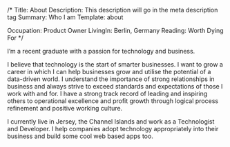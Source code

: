/*
Title: About
Description: This description will go in the meta description tag
Summary: Who I am
Template: about

Occupation: Product Owner
LivingIn: Berlin, Germany
Reading: Worth Dying For
*/

I’m a recent graduate with a passion for technology and business.

I believe that technology is the start of smarter businesses. I want to grow a career in which I can help businesses grow and utilise the potential of a data-driven world. I understand the importance of strong relationships in business and always strive to exceed standards and expectations of those I work with and for. I have a strong track record of leading and inspiring others to operational excellence and profit growth through logical process refinement and positive working culture.

I currently live in Jersey, the Channel Islands and work as a Technologist and Developer. I help companies adopt technology appropriately into their business and build some cool web based apps too.
